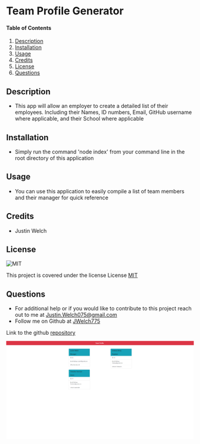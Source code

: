 # Team Profile Generator
  
#### Table of Contents
1. [Description](#description)
2. [Installation](#installation)
3. [Usage](#usage)
4. [Credits](#credits)
5. [License](#license)
6. [Questions](#questions)
## Description
* This app will allow an employer to create a detailed list of their employees. Including their Names, ID numbers, Email, GitHub username where applicable, and their School where applicable
## Installation 
* Simply run the command 'node index' from your command line in the root directory of this application
## Usage 
* You can use this application to easily compile a list of team members and their manager for quick reference
## Credits
* Justin Welch

## License
    
![MIT](https://img.shields.io/badge/license-MIT-blue.svg)

This project is covered under the license License [MIT](https://opensource.org/licenses/MIT)
    

## Questions
* For additional help or if you would like to contribute to this project reach out to me at Justin.Welch075@gmail.com
* Follow me on Github at [JWelch775](http://github.com/JWelch775)

Link to the github [repository](https://github.com/JWelch775/team-profile-generator)

![img](./assets/images/project-image.png)